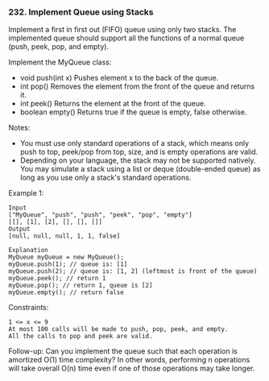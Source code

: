 ### 232. Implement Queue using Stacks

Implement a first in first out (FIFO) queue using only two stacks. The implemented queue should support all the functions of a normal queue (push, peek, pop, and empty).

Implement the MyQueue class:

*    void push(int x) Pushes element x to the back of the queue.
*    int pop() Removes the element from the front of the queue and returns it.
*    int peek() Returns the element at the front of the queue.
*    boolean empty() Returns true if the queue is empty, false otherwise.

Notes:

*    You must use only standard operations of a stack, which means only push to top, peek/pop from top, size, and is empty operations are valid.
*    Depending on your language, the stack may not be supported natively. You may simulate a stack using a list or deque (double-ended queue) as long as you use only a stack's standard operations.



Example 1:

    Input
    ["MyQueue", "push", "push", "peek", "pop", "empty"]
    [[], [1], [2], [], [], []]
    Output
    [null, null, null, 1, 1, false]

    Explanation
    MyQueue myQueue = new MyQueue();
    myQueue.push(1); // queue is: [1]
    myQueue.push(2); // queue is: [1, 2] (leftmost is front of the queue)
    myQueue.peek(); // return 1
    myQueue.pop(); // return 1, queue is [2]
    myQueue.empty(); // return false



Constraints:

    1 <= x <= 9
    At most 100 calls will be made to push, pop, peek, and empty.
    All the calls to pop and peek are valid.



Follow-up: Can you implement the queue such that each operation is amortized O(1) time complexity? In other words, performing n operations will take overall O(n) time even if one of those operations may take longer.
